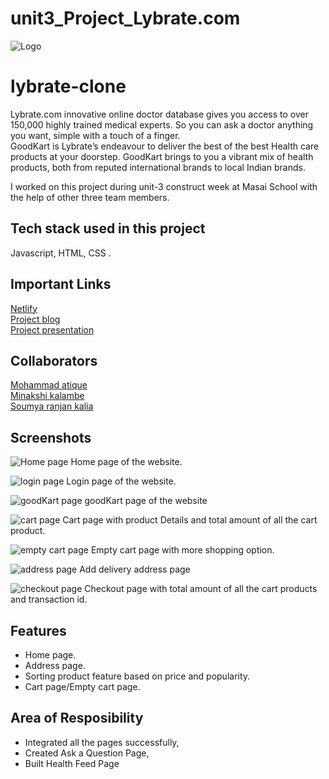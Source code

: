 # unit3_Project_Lybrate.com


![Logo](https://assets.lybrate.com/q_auto,f_auto//imgs/product/logos/Lybrate-Logo.png)

# lybrate-clone

Lybrate.com innovative online doctor database gives you access to over 150,000 highly trained medical experts. So you can ask a doctor anything you want, simple with a touch of a finger.
<br>
GoodKart is Lybrate’s endeavour to deliver the best of the best Health care products at your doorstep. GoodKart brings to you a vibrant mix of health products, both from reputed international brands to local Indian brands.

I worked on this project during unit-3 construct week at Masai School with the help of other three team members.

## Tech stack used in this project

Javascript, HTML, CSS .

## Important Links
<a href="http://librate.netlify.app/">Netlify</a>
<br>
<a href="https://medium.com/@minakshikalambe10/fourth-unit-project-lybrate-com-8ba50892ada8">Project blog</a>
<br>
<a href="https://drive.google.com/file/d/1ttbF-b5iQDKb68cnqOUwn0GrYHLBHW5P/view?usp=sharing
">Project presentation</a>
## Collaborators

<a href="https://github.com/mohammad-atique">Mohammad atique</a><br>
<a href="https://github.com/minakshikalambe">Minakshi kalambe</a><br>
<a href="https://github.com/Soumyaranjankalia">Soumya ranjan kalia</a>

## Screenshots

![Home page](https://i.imgur.com/0zq4yBA.png)
Home page of the website.

![login page](https://i.imgur.com/MpDPrEz.png)
Login page of the website.

![goodKart page](https://i.imgur.com/XmJKkX9.png)
goodKart page of the website

![cart page](https://i.imgur.com/AEsOSG3.png)
Cart page with product Details and total amount of all the cart product.

![empty cart page](https://i.imgur.com/cGDljVY.png)
Empty cart page with more shopping option.

![address page](https://i.imgur.com/GSiuheW.png)
Add delivery address page

![checkout page](https://i.imgur.com/ErWPKE5.png)
Checkout page with total amount of all the cart products and transaction id.

## Features

- Home page.
- Address page.
- Sorting product feature based on price and popularity.
- Cart page/Empty cart page.

## Area of Resposibility

- Integrated all the pages successfully,
- Created Ask a Question Page,
- Built Health Feed Page

